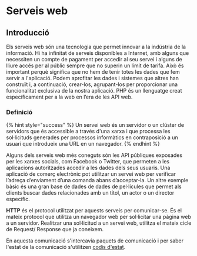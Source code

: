 # Serveis web

## Introducció

Els serveis web són una tecnologia que permet innovar a la  indústria de la informació. Hi ha infinitat de serveis disponibles a Internet, amb alguns que necessiten un compte de pagament per accedir al seu servei i alguns de lliure accés per al públic sempre que no superin un límit de tarifa. Això és important perquè significa que no hem de tenir totes les dades que fem servir a l'aplicació. Podem aprofitar les dades i sistemes que altres han construït i, a continuació, crear-los, agrupant-los per proporcionar una funcionalitat exclusiva de la nostra aplicació. PHP és un llenguatge creat específicament per a la web en l’era de les API web. 

### Definició

{% hint style="success" %}
Un servei web és un servidor o un clúster de servidors que és accessible a través d'una xarxa i que processa les sol·licituds generades per processos informàtics en contraposició a un usuari que introdueix una URL en un navegador.
{% endhint %}

Alguns dels serveis web més coneguts són les API públiques exposades per les xarxes socials, com Facebook o Twitter, que permeten a les aplicacions autoritzades accedir a les dades dels seus usuaris. Una aplicació de comerç electrònic pot utilitzar un servei web  per verificar l’adreça d’enviament d’una comanda abans d’acceptar-la. Un altre exemple bàsic és una gran base de dades de dades de pel·lícules que permet als clients buscar dades relacionades amb un títol, un actor o un director específic.

**HTTP** és el protocol utilitzat per aquests serveis per comunicar-se. És el mateix protocol que utilitza un navegador web per sol·licitar una pàgina web a un servidor. Realitzar una sol·licitud a un servei web, utilitza el mateix cicle de Request/ Response que ja coneixem.

En aquesta comunicació s'intercavia paquets  de comunicació i per saber l'estat de la comunicació s'utilitzen [codis d'estat](../uf1/web-i-php.md#codis-estat-http).







